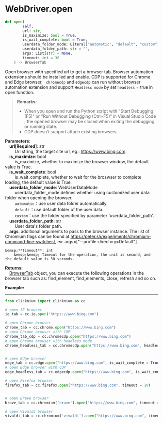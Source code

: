 
# WebDriver.open

```python
def open(
        self,
        url: str,
        is_maximize: bool = True,
        is_wait_complete: bool = True,
        userdata_folder_mode: Literal["automatic", "default", "custom"] = WebUserDataMode.Automatic,
        userdata_folder_path: str = "",
        args: List[str] = None,
        timeout: int = 30
    ) -> BrowserTab 
```

Open browser with specified url to get a browser tab. Browser automation extensions should be installed and enable. CDP is supported for Chrome and Edge browser, ` chromecdp` and `edgecdp` can run without browser automation extension and support `Headless mode` by set `headless` = true in open function.  

>**Remarks:**  
>- When you open and run the Python script with "Start Debugging (F5)" or "Run Without Debugging (Ctrl+F5)" in Visual Studio Code , the opened browser may be closed when exiting the debugging or running state.
>- CDP doesn't support attach existing browsers.   


**Parameters:**  
    &emsp;**url[Required]**: str   
        &emsp;&emsp; Url string, the target site url, eg.: <https://www.bing.com>.     
    &emsp;**is_maximize**: bool  
        &emsp;&emsp; is_maximize, whether to maximize the browser window, the default value is True.  
    &emsp;**is_wait_complete**: bool  
        &emsp;&emsp; is_wait_complete, whether to wait for the broswser to complete loading, the default value is True.  
    &emsp;**userdata_folder_mode**: WebUserDataMode  
        &emsp;&emsp; userdata_folder_mode defines whether using customized user data folder when opening the browser.  
        &emsp;&emsp; `automatic`：use user data folder automatically.  
        &emsp;&emsp; `default`：use default folder of the user data.  
        &emsp;&emsp; `custom`：use the folder specified by parameter 'userdata_folder_path'.  
    &emsp;**userdata_folder_path**: str  
        &emsp;&emsp; User data's folder path.  
    &emsp;**args**: additional arguments to pass to the browser instance. The list of Chromium flags can be found at https://peter.sh/experiments/chromium-command-line-switches/, ex: args=["--profile-directory=Default"]
  
    &emsp;**timeout**: int  
        &emsp;&emsp; Timeout for the operation, the unit is second, and the default value is 30 seconds. 

**Returns:**  
    &emsp;[BrowserTab](browsertab.md) object, you can execute the following operations in the browser tab such as: find_element, find_elements, close, refresh and so on.

**Example:**
***
```python
from clicknium import clicknium as cc

# open IE browser
ie_tab = cc.ie.open("https://www.bing.com")

# open Chrome browser
chrome_tab = cc.chrome.open("https://www.bing.com")
# open Chrome browser with CDP
chrome_tab_cdp = cc.chromecdp.open("https://www.bing.com")
# open Chrome browser with headless mode 
chrome_headless_tab = cc.chromecdp.open("https://www.bing.com", headless = true)


# open Edge browser
edge_tab = cc.edge.open("https://www.bing.com", is_wait_complete = True)
# open Edge browser with CDP
edge_headless_tab = cc.edgecdp.open("https://www.bing.com", is_wait_complete = True, headless = true)

# open Firefox browser
firefox_tab = cc.firefox.open("https://www.bing.com", timeout = 10)


# open Brave browser
brave_tab = cc.chromium('brave').open("https://www.bing.com", timeout = 10)

# open Vivaldi browser
vivaldi_tab = cc.chromium('vivaldi').open("https://www.bing.com", timeout = 10)

```